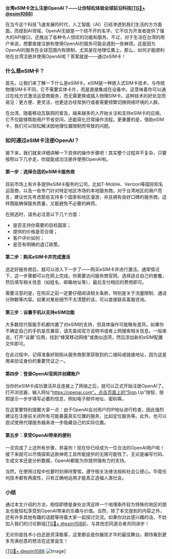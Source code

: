 **台湾eSIM卡怎么注册OpenAI？——让你轻松体验全球前沿科技[[TG💪+ @esim1088](https://t.me/s/esim1088)]**

在当今这个科技飞速发展的时代，人工智能（AI）已经渗透到我们生活的方方面面。而提到AI领域，OpenAI无疑是一个绕不开的名字。它不仅为开发者提供了强大的API接口，还推出了各种令人惊叹的功能和服务。不过，对于生活在台湾的用户来说，想要直接注册和使用OpenAI的服务可能会遇到一些麻烦。这是因为OpenAI的服务在全球范围内有限制，尤其是在地理位置上。那么，如何才能顺利地在台湾注册并使用OpenAI呢？答案就是——通过eSIM卡！

### 什么是eSIM卡？

首先，让我们来了解一下什么是eSIM卡。eSIM是一种嵌入式SIM卡技术，与传统物理SIM卡不同，它不需要实体卡片，而是直接集成在设备中。这意味着你可以通过在线方式激活运营商服务，而无需更换或插入物理SIM卡。这种技术的好处显而易见：更方便、更灵活，也更适合经常旅行或者需要频繁切换网络环境的人群。

在台湾，随着移动互联网的普及，越来越多的人开始关注和支持eSIM卡的应用。它不仅能够帮助用户节省空间，还能简化日常操作流程。更重要的是，借助eSIM卡，我们可以轻松解决因地理位置限制而导致的问题。

### 如何通过eSIM卡注册OpenAI？

接下来，我们就来详细讲解一下具体的操作步骤吧！其实整个过程并不复杂，只要按照以下几步走，你就能成功注册并使用OpenAI啦。

#### 第一步：选择合适的eSIM卡服务商

目前市场上有许多提供eSIM卡服务的公司，比如T-Mobile、Verizon等国际知名运营商，以及一些专门针对特定地区市场的本地服务商。对于台湾地区的用户而言，建议优先考虑那些支持多个国家和地区漫游，并且拥有良好口碑的服务商。这样既能确保服务质量，又能避免不必要的麻烦。

在挑选时，请务必注意以下几个方面：
- 是否支持你需要的目标国家；
- 提供的价格是否合理；
- 客户评价如何；
- 是否有明确的退订政策。

#### 第二步：购买eSIM卡并完成激活

选定好服务商后，就可以进入下一步了——购买eSIM卡并进行激活。通常情况下，这一步骤都可以在网上完成。你需要访问服务商官网，选择适合自己的套餐，然后填写相关信息（如姓名、邮箱地址等），最后支付相应的费用即可。

需要注意的是，在购买之前一定要仔细阅读相关条款，特别是关于流量限制、通话分钟数等内容。如果对某些细节不太清楚的话，可以直接联系客服咨询。

#### 第三步：设置手机以支持eSIM功能

大多数现代智能手机都内置了对eSIM的支持，但具体操作可能略有差异。如果你不确定自己的手机是否兼容，请先查阅官方说明书或者上网搜索相关信息。一般来说，打开“设置”应用，找到“蜂窝移动网络”或类似选项，然后添加新的eSIM配置文件即可。

在此过程中，记得准备好刚刚从服务商那里获取到的二维码或链接地址，因为这是用来验证身份的重要凭证之一。

#### 第四步：登录OpenAI官网并创建账户

当你的eSIM卡成功激活并且连接上了网络之后，就可以正式开始注册OpenAI了。打开浏览器，输入网址“https://openai.com”，点击页面上的“Sign Up”按钮，按照提示一步步填写必要的信息，例如电子邮件地址、密码等。

在这里要特别提醒大家一点：由于OpenAI会对用户的IP地址进行检查，因此强烈建议在注册前关闭所有可能暴露真实位置的服务，比如定位服务等。此外，也可以尝试使用代理服务器来进一步隐藏自己的实际位置。

#### 第五步：享受OpenAI带来的便利

一旦完成了上述所有步骤，恭喜你！现在你已经成为一位合法的OpenAI用户啦！接下来就可以尽情探索这款神奇工具所能提供的无限可能性了。无论是编写代码、生成文本还是分析数据，OpenAI都能为你提供强有力的支持。

当然，在使用过程中也要时刻保持警惕，遵守相关法律法规和社会公德心。毕竟任何技术都有两面性，只有正确地运用才能真正造福人类社会。

### 小结

通过本文介绍的方法，相信即使是身处台湾这样一个地理条件较为特殊的地区的朋友也能轻松享受到OpenAI带来的乐趣与价值。当然，除了本文提到的内容之外，还有许多其他有趣的话题等待着大家一起探讨交流。如果你对此感兴趣的话，不妨加入我们的讨论群组[[TG💪+ @esim1088](https://t.me/s/esim1088)]，与其他志同道合者共同进步！

无论你是技术小白还是资深极客，这里都会是你展现才华的最佳舞台。期待看到更多充满创意的想法在这里诞生！

[[TG💪+ @esim1088](https://t.me/s/esim1088) ![Image](https://i.postimg.cc/4NQfJmqS/Snipaste-2025-05-13-00-14-12.png)]